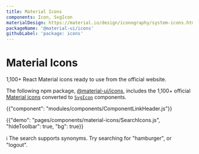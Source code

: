 ```yaml
---
title: Material Icons
components: Icon, SvgIcon
materialDesign: https://material.io/design/iconography/system-icons.html
packageName: '@material-ui/icons'
githubLabel: 'package: icons'
---
```


# Material Icons

<p class="description">1,100+ React Material icons ready to use from the official website.</p>

The following npm package, [@material-ui/icons](https://www.npmjs.com/package/@material-ui/icons), includes the 1,100+ official [Material icons](https://material.io/tools/icons/?style=baseline) converted to [`SvgIcon`](/api/svg-icon/) components.

{{"component": "modules/components/ComponentLinkHeader.js"}}

{{"demo": "pages/components/material-icons/SearchIcons.js", "hideToolbar": true, "bg": true}}

ℹ️ The search supports synonyms. Try searching for "hamburger", or "logout".
